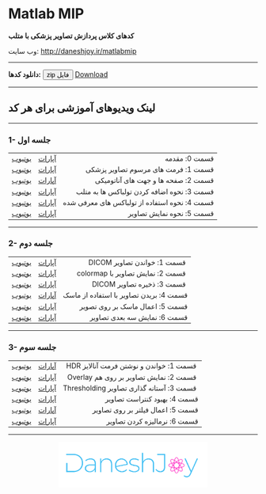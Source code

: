                                                                
# Matlab MIP
**کدهای کلاس پردازش تصاویر پزشکی با متلب**


وب سایت: http://daneshjoy.ir/matlabmip

--------------------

**دانلود کدها:** <button name="button" onclick="https://github.com/DaneshJoy/matlabmip/archive/master">zip فایل</button> <a class="github-button" href="https://github.com/DaneshJoy/matlabmip/archive/master.zip" data-icon="octicon-cloud-download" data-size="large" aria-label="Download DaneshJoy/MatlabMIP on GitHub">Download</a>

-------------------------------------

## لینک ویدیوهای آموزشی برای هر کد
-------------------------------------
  
### 1- جلسه اول

||||
| :----: | :----: | -----: |
| [یوتیوب](https://youtu.be/b927dRAXwNY) | [آپارات](http://aparat.com/v/I4S8d) | قسمت 0: مقدمه |
| [یوتیوب](https://youtu.be/JTSoTTFx1CE) | [آپارات](http://aparat.com/v/68AKo) | قسمت 1: فرمت های مرسوم تصاویر پزشکی |
| [یوتیوب](https://youtu.be/WHgDRzEVgMQ) | [آپارات](http://aparat.com/v/4HMFO) | قسمت 2: صفحه ها و جهت های آناتومیکی |
| [یوتیوب](https://youtu.be/plIgjus59gM) | [آپارات](http://aparat.com/v/p3V2t) | قسمت 3: نحوه اضافه کردن تولباکس ها به متلب |
| [یوتیوب](https://youtu.be/ZQbXGj571ng) | [آپارات](http://aparat.com/v/NvdKb) | قسمت 4: نحوه استفاده از تولباکس های معرفی شده |
| [یوتیوب](https://youtu.be/3-BFaQU2zjQ) | [آپارات](http://aparat.com/v/c03zb) | قسمت 5: نحوه نمایش تصاویر |

-------------------------------------

### 2- جلسه دوم

||||
| :----: | :----: | -----: |
| [یوتیوب](https://youtu.be/4iv-lLXwBXc) | [آپارات](http://aparat.com/v/Dj456) | &#x202b; قسمت 1: خواندن تصاویر DICOM |
| [یوتیوب](https://youtu.be/MXkqdvfbYDE) | [آپارات](http://aparat.com/v/0ogUO) | &#x202b; قسمت 2:  نمایش تصاویر با colormap |
| [یوتیوب](https://youtu.be/XIlDMjVjE7g) | [آپارات](http://aparat.com/v/hpAzq) | &#x202b; قسمت 3: ذخیره تصاویر DICOM |
| [یوتیوب](https://youtu.be/1VMKtzPR_JU) | [آپارات](http://aparat.com/v/PzB5k) | قسمت 4: بریدن تصاویر با استفاده از ماسک |
| [یوتیوب](https://youtu.be/5s175rTiXvs) | [آپارات](http://aparat.com/v/tQb63) | قسمت 5: اعمال ماسک بر روی تصویر |
| [یوتیوب](https://youtu.be/FOn0twfgYO4) | [آپارات](http://aparat.com/v/2LPuv) | قسمت 6: نمایش سه بعدی تصاویر |

-------------------------------------

### 3- جلسه سوم

||||
| :----: | :----: | -----: |
| [یوتیوب](https://youtu.be/V9IH3G7E-Ps) | [آپارات](http://aparat.com/v/0jNRf) | &#x202b; قسمت 1: خواندن و نوشتن فرمت آنالایز HDR |
| [یوتیوب](https://youtu.be/FEpj4mdzUJk) | [آپارات](http://aparat.com/v/It0eO) | &#x202b; قسمت 2: نمایش تصاویر بر روی هم Overlay |
| [یوتیوب](https://youtu.be/o-Aiy4eltKQ) | [آپارات](http://aparat.com/v/C1tBW) | &#x202b; قسمت 3: آستانه گذاری تصاویر Thresholding |
| [یوتیوب](https://youtu.be/khtKq8tNHsU) | [آپارات](http://aparat.com/v/eAkjS) | قسمت 4: بهبود کنتراست تصاویر |
| [یوتیوب](https://youtu.be/Xzv3n0mmck0) | [آپارات](http://aparat.com/v/pZzwB) | قسمت 5: اعمال فیلتر بر روی تصاویر |
| [یوتیوب](https://youtu.be/MeiAmX2YNp0) | [آپارات](http://aparat.com/v/z5fBV) | قسمت 6: نرمالیزه کردن تصاویر |

-------------------------------------

<p align="center">
  <a href="https://daneshjoy.ir">
    <img src="./res/DaneshJoy.png" width="300px" title="DaneshJoy" alt="DaneshJoy"> 
  </a>
</p>

